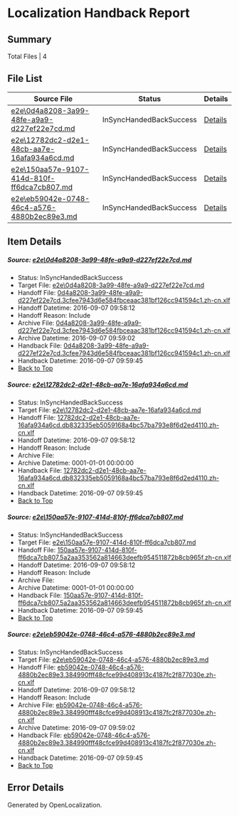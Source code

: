 # <a name='report-top'></a> Localization Handback Report

## Summary
 Total Files | 4

## File List
 Source File | Status | Details 
 ----------- | ------ | ------- 
 [e2e\0d4a8208-3a99-48fe-a9a9-d227ef22e7cd.md](https://github.com/OpenLocalizationTestOrg/ol-test0/blob/d971b3e757e17ea3fe338d693acf3fdaf2c9edbe/e2e/0d4a8208-3a99-48fe-a9a9-d227ef22e7cd.md) | InSyncHandedBackSuccess | [Details](#be9ff46a84c63d183269814495da8e590533cc082)
 [e2e\12782dc2-d2e1-48cb-aa7e-16afa934a6cd.md](https://github.com/OpenLocalizationTestOrg/ol-test0/blob/d971b3e757e17ea3fe338d693acf3fdaf2c9edbe/e2e/12782dc2-d2e1-48cb-aa7e-16afa934a6cd.md) | InSyncHandedBackSuccess | [Details](#f9ba744041038b01817f104b0130da58dbf621f73)
 [e2e\150aa57e-9107-414d-810f-ff6dca7cb807.md](https://github.com/OpenLocalizationTestOrg/ol-test0/blob/d971b3e757e17ea3fe338d693acf3fdaf2c9edbe/e2e/150aa57e-9107-414d-810f-ff6dca7cb807.md) | InSyncHandedBackSuccess | [Details](#62568915515b2a3ae98809ec4564a0565e127ee94)
 [e2e\eb59042e-0748-46c4-a576-4880b2ec89e3.md](https://github.com/OpenLocalizationTestOrg/ol-test0/blob/d971b3e757e17ea3fe338d693acf3fdaf2c9edbe/e2e/eb59042e-0748-46c4-a576-4880b2ec89e3.md) | InSyncHandedBackSuccess | [Details](#026baaf358ef6965456408dbfa8e6b06760e2f1d10)

## Item Details
##### <a name='be9ff46a84c63d183269814495da8e590533cc082'></a> Source: [e2e\0d4a8208-3a99-48fe-a9a9-d227ef22e7cd.md](https://github.com/OpenLocalizationTestOrg/ol-test0/blob/d971b3e757e17ea3fe338d693acf3fdaf2c9edbe/e2e/0d4a8208-3a99-48fe-a9a9-d227ef22e7cd.md)
* Status: InSyncHandedBackSuccess
* Target File: [e2e\0d4a8208-3a99-48fe-a9a9-d227ef22e7cd.md](https://github.com/OpenLocalizationTestOrg/ol-test0-zhcn/blob/81b9a6e04875940d54c6168e4790622c3594d19b/e2e/0d4a8208-3a99-48fe-a9a9-d227ef22e7cd.md)
* Handoff File: [0d4a8208-3a99-48fe-a9a9-d227ef22e7cd.3cfee7943d6e584fbceaac381bf126cc941594c1.zh-cn.xlf](https://github.com/OpenLocalizationTestOrg/ol-test0-handoff/blob/3a93015f25b7c3eaa721b0ab22ac234e25f327a6/ol-handoff/OpenLocalizationTestOrg/ol-test0-zhcn/yuwzho/ht/0d4a8208-3a99-48fe-a9a9-d227ef22e7cd.3cfee7943d6e584fbceaac381bf126cc941594c1.zh-cn.xlf)
* Handoff Datetime: 2016-09-07 09:58:12
* Handoff Reason: Include
* Archive File: [0d4a8208-3a99-48fe-a9a9-d227ef22e7cd.3cfee7943d6e584fbceaac381bf126cc941594c1.zh-cn.xlf](https://github.com/OpenLocalizationTestOrg/ol-test0-handoff/blob/ace424b263916a893e7598459c5466df7fe21504/ol-archive/OpenLocalizationTestOrg/ol-test0-zhcn/yuwzho/ht/0d4a8208-3a99-48fe-a9a9-d227ef22e7cd.3cfee7943d6e584fbceaac381bf126cc941594c1.zh-cn.xlf)
* Archive Datetime: 2016-09-07 09:59:02
* Handback File: [0d4a8208-3a99-48fe-a9a9-d227ef22e7cd.3cfee7943d6e584fbceaac381bf126cc941594c1.zh-cn.xlf](https://github.com/OpenLocalizationTestOrg/ol-test0-handback/blob/197ccee6db423f98c870303aa4855763d93a91bc/ol-handback/OpenLocalizationTestOrg/ol-test0-zhcn/yuwzho/ht/0d4a8208-3a99-48fe-a9a9-d227ef22e7cd.3cfee7943d6e584fbceaac381bf126cc941594c1.zh-cn.xlf)
* Handback Datetime: 2016-09-07 09:59:45
* [Back to Top](#report-top)

##### <a name='f9ba744041038b01817f104b0130da58dbf621f73'></a> Source: [e2e\12782dc2-d2e1-48cb-aa7e-16afa934a6cd.md](https://github.com/OpenLocalizationTestOrg/ol-test0/blob/d971b3e757e17ea3fe338d693acf3fdaf2c9edbe/e2e/12782dc2-d2e1-48cb-aa7e-16afa934a6cd.md)
* Status: InSyncHandedBackSuccess
* Target File: [e2e\12782dc2-d2e1-48cb-aa7e-16afa934a6cd.md](https://github.com/OpenLocalizationTestOrg/ol-test0-zhcn/blob/81b9a6e04875940d54c6168e4790622c3594d19b/e2e/12782dc2-d2e1-48cb-aa7e-16afa934a6cd.md)
* Handoff File: [12782dc2-d2e1-48cb-aa7e-16afa934a6cd.db832335eb5059168a4bc57ba793e8f6d2ed4110.zh-cn.xlf](https://github.com/OpenLocalizationTestOrg/ol-test0-handoff/blob/3a93015f25b7c3eaa721b0ab22ac234e25f327a6/ol-handoff/OpenLocalizationTestOrg/ol-test0-zhcn/yuwzho/ht/12782dc2-d2e1-48cb-aa7e-16afa934a6cd.db832335eb5059168a4bc57ba793e8f6d2ed4110.zh-cn.xlf)
* Handoff Datetime: 2016-09-07 09:58:12
* Handoff Reason: Include
* Archive File: 
* Archive Datetime: 0001-01-01 00:00:00
* Handback File: [12782dc2-d2e1-48cb-aa7e-16afa934a6cd.db832335eb5059168a4bc57ba793e8f6d2ed4110.zh-cn.xlf](https://github.com/OpenLocalizationTestOrg/ol-test0-handback/blob/197ccee6db423f98c870303aa4855763d93a91bc/ol-handback/OpenLocalizationTestOrg/ol-test0-zhcn/yuwzho/ht/12782dc2-d2e1-48cb-aa7e-16afa934a6cd.db832335eb5059168a4bc57ba793e8f6d2ed4110.zh-cn.xlf)
* Handback Datetime: 2016-09-07 09:59:45
* [Back to Top](#report-top)

##### <a name='62568915515b2a3ae98809ec4564a0565e127ee94'></a> Source: [e2e\150aa57e-9107-414d-810f-ff6dca7cb807.md](https://github.com/OpenLocalizationTestOrg/ol-test0/blob/d971b3e757e17ea3fe338d693acf3fdaf2c9edbe/e2e/150aa57e-9107-414d-810f-ff6dca7cb807.md)
* Status: InSyncHandedBackSuccess
* Target File: [e2e\150aa57e-9107-414d-810f-ff6dca7cb807.md](https://github.com/OpenLocalizationTestOrg/ol-test0-zhcn/blob/81b9a6e04875940d54c6168e4790622c3594d19b/e2e/150aa57e-9107-414d-810f-ff6dca7cb807.md)
* Handoff File: [150aa57e-9107-414d-810f-ff6dca7cb807.5a2aa353562a814663deefb954511872b8cb965f.zh-cn.xlf](https://github.com/OpenLocalizationTestOrg/ol-test0-handoff/blob/3a93015f25b7c3eaa721b0ab22ac234e25f327a6/ol-handoff/OpenLocalizationTestOrg/ol-test0-zhcn/yuwzho/ht/150aa57e-9107-414d-810f-ff6dca7cb807.5a2aa353562a814663deefb954511872b8cb965f.zh-cn.xlf)
* Handoff Datetime: 2016-09-07 09:58:12
* Handoff Reason: Include
* Archive File: 
* Archive Datetime: 0001-01-01 00:00:00
* Handback File: [150aa57e-9107-414d-810f-ff6dca7cb807.5a2aa353562a814663deefb954511872b8cb965f.zh-cn.xlf](https://github.com/OpenLocalizationTestOrg/ol-test0-handback/blob/197ccee6db423f98c870303aa4855763d93a91bc/ol-handback/OpenLocalizationTestOrg/ol-test0-zhcn/yuwzho/ht/150aa57e-9107-414d-810f-ff6dca7cb807.5a2aa353562a814663deefb954511872b8cb965f.zh-cn.xlf)
* Handback Datetime: 2016-09-07 09:59:45
* [Back to Top](#report-top)

##### <a name='026baaf358ef6965456408dbfa8e6b06760e2f1d10'></a> Source: [e2e\eb59042e-0748-46c4-a576-4880b2ec89e3.md](https://github.com/OpenLocalizationTestOrg/ol-test0/blob/d971b3e757e17ea3fe338d693acf3fdaf2c9edbe/e2e/eb59042e-0748-46c4-a576-4880b2ec89e3.md)
* Status: InSyncHandedBackSuccess
* Target File: [e2e\eb59042e-0748-46c4-a576-4880b2ec89e3.md](https://github.com/OpenLocalizationTestOrg/ol-test0-zhcn/blob/81b9a6e04875940d54c6168e4790622c3594d19b/e2e/eb59042e-0748-46c4-a576-4880b2ec89e3.md)
* Handoff File: [eb59042e-0748-46c4-a576-4880b2ec89e3.384990fff48cfce99d408913c4187fc2f877030e.zh-cn.xlf](https://github.com/OpenLocalizationTestOrg/ol-test0-handoff/blob/3a93015f25b7c3eaa721b0ab22ac234e25f327a6/ol-handoff/OpenLocalizationTestOrg/ol-test0-zhcn/yuwzho/ht/eb59042e-0748-46c4-a576-4880b2ec89e3.384990fff48cfce99d408913c4187fc2f877030e.zh-cn.xlf)
* Handoff Datetime: 2016-09-07 09:58:12
* Handoff Reason: Include
* Archive File: [eb59042e-0748-46c4-a576-4880b2ec89e3.384990fff48cfce99d408913c4187fc2f877030e.zh-cn.xlf](https://github.com/OpenLocalizationTestOrg/ol-test0-handoff/blob/ace424b263916a893e7598459c5466df7fe21504/ol-archive/OpenLocalizationTestOrg/ol-test0-zhcn/yuwzho/ht/eb59042e-0748-46c4-a576-4880b2ec89e3.384990fff48cfce99d408913c4187fc2f877030e.zh-cn.xlf)
* Archive Datetime: 2016-09-07 09:59:02
* Handback File: [eb59042e-0748-46c4-a576-4880b2ec89e3.384990fff48cfce99d408913c4187fc2f877030e.zh-cn.xlf](https://github.com/OpenLocalizationTestOrg/ol-test0-handback/blob/197ccee6db423f98c870303aa4855763d93a91bc/ol-handback/OpenLocalizationTestOrg/ol-test0-zhcn/yuwzho/ht/eb59042e-0748-46c4-a576-4880b2ec89e3.384990fff48cfce99d408913c4187fc2f877030e.zh-cn.xlf)
* Handback Datetime: 2016-09-07 09:59:45
* [Back to Top](#report-top)


## Error Details

Generated by OpenLocalization.

